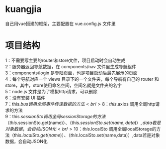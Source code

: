 # kuangjia

自己用vue搭建的框架，主要配置在 vue.config.js 文件里

# 项目结构
1：不需要写主要的router和store文件，项目启动时会自动生成<br/>
2：服务器返回导航数据，在 components/nav 文件里生成导航组件<br/>
3：components/login 是登陆页面，也是项目启动后最先展示的页面<br/>
4：每个导航对应一个 views 目录下的一个文件夹，每个导航有自己的 router 和 store，其中，store使用命名空间，空间名就是文件夹的名字<br/>
5：node.js 文件是为了模拟http请求，可以删除<br/>
6：没有安装 UI 插件<br/>
7：this.$bus 调用全局事件传递数据的方法<br/>
8：this.$axios 调用全局http请求的方法<br/>
9：this.$sessionSto 调用全局sessionStorage的方法（this.$sessionSto.get(name)）、（this.$sessionSto.set(name,data)）,data若是对象数据，会自动JSON化<br/>
10：this.$localSto 调用全局localStorage的方法（this.$localSto.get(name)）、（this.$localSto.set(name,data)）,data若是对象数据，会自动JSON化<br/>
